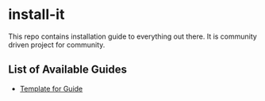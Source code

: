 # install-it
This repo contains installation guide to everything out there. It is community driven project for community.


## List of Available Guides

- [Template for Guide](https://github.com/moghya/install-it/blob/master/guides/template.md)

